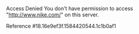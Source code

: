 Access Denied You don't have permission to access "http://www.nike.com/" on this server.

Reference #18.16e9ef3f.1584420544.1c1b0af1